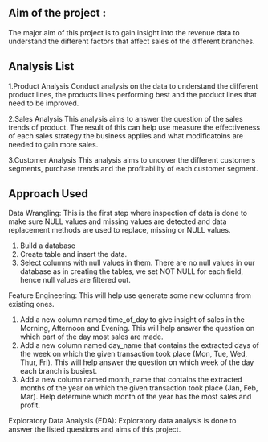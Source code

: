 Aim of the project :
-------------------
The major aim of this project is to gain insight into the revenue data to understand the different factors that affect sales of the different branches.

Analysis List
--------------
1.Product Analysis
Conduct analysis on the data to understand the different product lines, the products lines performing best and the product lines that need to be improved.

2.Sales Analysis
This analysis aims to answer the question of the sales trends of product. The result of this can help use measure the effectiveness of each sales strategy the business applies and what modificatoins are needed to gain more sales.

3.Customer Analysis
This analysis aims to uncover the different customers segments, purchase trends and the profitability of each customer segment.

Approach Used
-------------
Data Wrangling: This is the first step where inspection of data is done to make sure NULL values and missing values are detected and data replacement methods are used to replace, missing or NULL values.
 1. Build a database
 2. Create table and insert the data.
 3. Select columns with null values in them. There are no null values in our database as in creating the tables, we set NOT NULL for each field, hence null values are filtered out.

Feature Engineering: This will help use generate some new columns from existing ones.
 1. Add a new column named time_of_day to give insight of sales in the Morning, Afternoon and Evening. This will help answer the question on which part of the day most sales are made.
 2. Add a new column named day_name that contains the extracted days of the week on which the given transaction took place (Mon, Tue, Wed, Thur, Fri). This will help answer the question on which week of the day each branch is busiest.
 3. Add a new column named month_name that contains the extracted months of the year on which the given transaction took place (Jan, Feb, Mar). Help determine which month of the year has the most sales and profit.

Exploratory Data Analysis (EDA): Exploratory data analysis is done to answer the listed questions and aims of this project.
